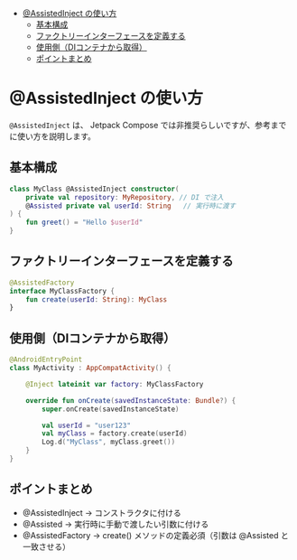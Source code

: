 - [@AssistedInject の使い方](#assistedinject-の使い方)
  - [基本構成](#基本構成)
  - [ファクトリーインターフェースを定義する](#ファクトリーインターフェースを定義する)
  - [使用側（DIコンテナから取得）](#使用側diコンテナから取得)
  - [ポイントまとめ](#ポイントまとめ)


# @AssistedInject の使い方

`@AssistedInject` は、 Jetpack Compose では非推奨らしいですが、参考までに使い方を説明します。


## 基本構成

```kotlin
class MyClass @AssistedInject constructor(
    private val repository: MyRepository, // DI で注入
    @Assisted private val userId: String   // 実行時に渡す
) {
    fun greet() = "Hello $userId"
}
```


## ファクトリーインターフェースを定義する

```kotlin
@AssistedFactory
interface MyClassFactory {
    fun create(userId: String): MyClass
}
```


## 使用側（DIコンテナから取得）

```kotlin
@AndroidEntryPoint
class MyActivity : AppCompatActivity() {

    @Inject lateinit var factory: MyClassFactory

    override fun onCreate(savedInstanceState: Bundle?) {
        super.onCreate(savedInstanceState)

        val userId = "user123"
        val myClass = factory.create(userId)
        Log.d("MyClass", myClass.greet())
    }
}
```


## ポイントまとめ

- @AssistedInject → コンストラクタに付ける
- @Assisted → 実行時に手動で渡したい引数に付ける
- @AssistedFactory → create() メソッドの定義必須（引数は @Assisted と一致させる）



